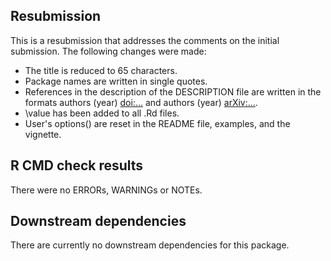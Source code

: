 ## Resubmission
This is a resubmission that addresses the comments on the initial submission. The following changes were made:

 * The title is reduced to 65 characters.
 * Package names are written in single quotes.
 * References in the description of the DESCRIPTION file are written in the formats authors (year) <doi:...> and authors (year) <arXiv:...>.
* \value has been added to all .Rd files.
* User's options() are reset in the README file, examples, and the vignette.

## R CMD check results
There were no ERRORs, WARNINGs or NOTEs.

## Downstream dependencies
There are currently no downstream dependencies for this package.
